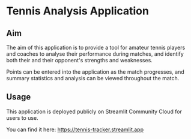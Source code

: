 # Tennis Analysis Application

## Aim

The aim of this application is to provide a tool for amateur tennis players and coaches to analyse their performance during matches, and identify both their and their opponent's strengths and weaknesses.

Points can be entered into the application as the match progresses, and summary statistics and analysis can be viewed throughout the match.

## Usage

This application is deployed publicly on Streamlit Community Cloud for users to use. 

You can find it here: https://tennis-tracker.streamlit.app
